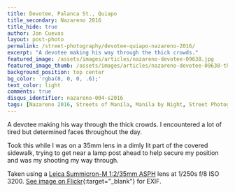 ```yaml
---
title: Devotee, Palanca St., Quiapo
title_secondary: Nazareno 2016
title_hide: true
author: Jon Cuevas
layout: post-photo
permalink: /street-photography/devotee-quiapo-nazareno-2016/
excerpt: "A devotee making his way through the thick crowds."
featured_image: /assets/images/articles/nazareno-devotee-09638.jpg
featured_image_thumb: /assets/images/articles/nazareno-devotee-09638-thumb.jpg
background_position: top center
bg_color: 'rgba(0, 0, 0, .6);'
text_color: light
comments: true
disqus_identifier: nazareno-004-s2016
tags: [Nazareno 2016, Streets of Manila, Manila by Night, Street Photography, Sony, Sony A7Sii, Leica, Manila, Photography, Mirrorless]
---
```


A devotee making his way through the thick crowds. I encountered a lot of tired but determined faces throughout the day.

Took this while I was on a 35mm lens in a dimly lit part of the covered sidewalk, trying to get near a lamp post ahead to help secure my position and was my shooting my way through.

Taken using a [Leica Summicron-M 1:2/35mm ASPH][6] lens at 1/250s f/8 ISO 3200. [See image on Flickr][1]{:target="_blank"} for EXIF. <!-- Posted originally on my [Instagram][2]{:target="_blank"}. -->

[1]: https://www.flickr.com/photos/archondigital/23670229263/
[2]: https://www.instagram.com/p/BAWF1CCGq_B/
[4]: /topic/manila/
[5]: /topic/sony-a7sii/
[6]: /topic/leica/